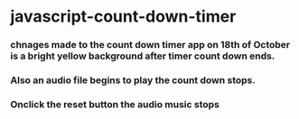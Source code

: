 # javascript-count-down-timer

### chnages made to the count down timer app on 18th of October is a bright yellow background after timer count down ends.

### Also an audio file begins to play the count down stops.

### Onclick the reset button the audio music stops